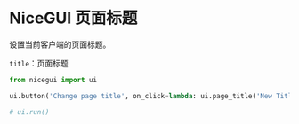 # NiceGUI 页面标题

设置当前客户端的页面标题。

`title`：页面标题

```python
from nicegui import ui

ui.button('Change page title', on_click=lambda: ui.page_title('New Title'))

# ui.run()
```
